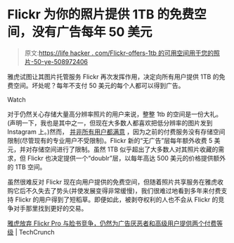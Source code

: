 # Flickr 为你的照片提供 1TB 的免费空间，没有广告每年 50 美元

> 原文:[https://life hacker . com/Flickr-offers-1tb 的可用空间用于您的照片-50-ye-508972406](https://lifehacker.com/flickr-offers-1tb-of-free-space-for-your-photos-50-ye-508972406)

雅虎试图让其图片托管服务 Flickr 再次发挥作用，决定向所有用户提供 1TB 的免费空间。坏处呢？每年不支付 50 美元的每个人都可以得到广告。

Watch

对于仍然关心存储大量高分辨率照片的用户来说，整整 1tb 的空间是一份大礼。(声明一下，我也是其中之一，但现在大多数人都喜欢把低分辨率的图片发到 Instagram 上。)然而， [并非所有用户都满意](http://www.flickr.com/help/forum/en-us/72157633547442506/page17/) ，因为之前的付费服务没有存储空间限制(尽管现有的专业用户不受限制)。Flickr 新的“无广告”层每年额外收费 5 美元，并对存储空间进行了限制。虽然 1TB 似乎超出了大多数人对其照片收藏的需求，但 Flickr 也决定提供一个“doublr”层，以每年高达 500 美元的价格提供额外的 1TB 空间。

虽然很难反对 Flickr 现在向用户提供的免费空间，但随着照片共享服务在雅虎收购它后不久失去了势头(并使发展变得非常缓慢)，我们很难过地看到多年来付费支持 Flickr 的用户得到了短稻草。即便如此，被剥夺权利的人也不会从 Flickr 的竞争对手那里找到更好的交易。

[雅虎放弃 Flickr Pro 与脸书竞争，仍然为广告厌恶者和高级用户提供两个付费等级](http://techcrunch.com/2013/05/20/yahoo-drops-flickr-pro-to-compete-with-facebook-still-offers-two-paid-tiers-for-ad-haters-and-power-users/) | TechCrunch